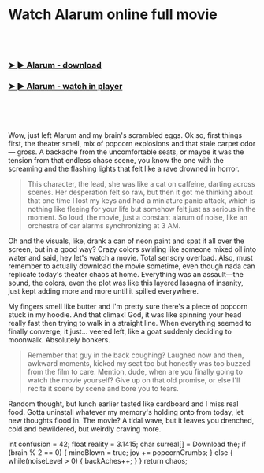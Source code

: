 <h1>Watch Alarum online full movie</h1>


<br><br>

<h3><a href="https://Harrisons-pauxuesiters1980.github.io/gbfkfzifuc/">➤ ► Alarum - download</a></h3> 
<h3><a href="https://Harrisons-pauxuesiters1980.github.io/gbfkfzifuc/">➤ ► Alarum - watch in player</a></h3>


<br><br><br>


Wow, just left Alarum and my brain's scrambled eggs. Ok so, first things first, the theater smell, mix of popcorn explosions and that stale carpet odor — gross. A backache from the uncomfortable seats, or maybe it was the tension from that endless chase scene, you know the one with the screaming and the flashing lights that felt like a rave drowned in horror. 

> This character, the lead, she was like a cat on caffeine, darting across scenes. Her desperation felt so raw, but then it got me thinking about that one time I lost my keys and had a miniature panic attack, which is nothing like fleeing for your life but somehow felt just as serious in the moment. So loud, the movie, just a constant alarum of noise, like an orchestra of car alarms synchronizing at 3 AM. 

Oh and the visuals, like, drank a can of neon paint and spat it all over the screen, but in a good way? Crazy colors swirling like someone mixed oil into water and said, hey let's watch a movie. Total sensory overload. Also, must remember to actually download the movie sometime, even though nada can replicate today's theater chaos at home. Everything was an assault—the sound, the colors, even the plot was like this layered lasagna of insanity, just kept adding more and more until it spilled everywhere. 

My fingers smell like butter and I'm pretty sure there's a piece of popcorn stuck in my hoodie. And that climax! God, it was like spinning your head really fast then trying to walk in a straight line. When everything seemed to finally converge, it just... veered left, like a goat suddenly deciding to moonwalk. Absolutely bonkers.

> Remember that guy in the back coughing? Laughed now and then, awkward moments, kicked my seat too but honestly was too buzzed from the film to care. Mention, dude, when are you finally going to watch the movie yourself? Give up on that old promise, or else I'll recite it scene by scene and bore you to tears.

Random thought, but lunch earlier tasted like cardboard and I miss real food. Gotta uninstall whatever my memory's holding onto from today, let new thoughts flood in. The movie? A tidal wave, but it leaves you drenched, cold and bewildered, but weirdly craving more. 

int confusion = 42;
float reality = 3.1415;
char surreal[] = Download the;
if (brain % 2 == 0) {
   mindBlown = true;
   joy += popcornCrumbs;
} else {
   while(noiseLevel > 0) {
      backAches++;
   }
}
return chaos;
